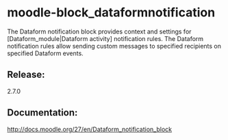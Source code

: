 moodle-block_dataformnotification
=================================
The Dataform notification block provides context and settings for [Dataform_module|Dataform activity] notification rules. The Dataform notification rules allow sending custom messages to specified recipients on specified Dataform events. 

Release:
------------
2.7.0

Documentation:
--------------
http://docs.moodle.org/27/en/Dataform_notification_block

